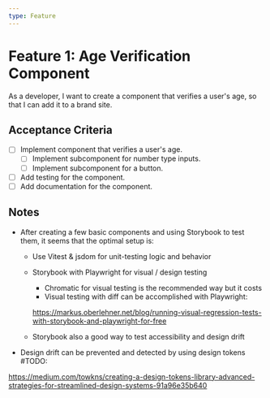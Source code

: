 ```yaml
---
type: Feature
---
```


# Feature 1: Age Verification Component

As a developer, I want to create a component that verifies a user's age, so that I can add it to a brand site.

## Acceptance Criteria

- [ ] Implement component that verifies a user's age.
    - [ ] Implement subcomponent for number type inputs.
    - [ ] Implement subcomponent for a button.
- [ ] Add testing for the component.
- [ ] Add documentation for the component.

## Notes

- After creating a few basic components and using Storybook to test them, it seems that the optimal setup is:
    - Use Vitest & jsdom for unit-testing logic and behavior
    - Storybook with Playwright for visual / design testing
        
        - Chromatic for visual testing is the recommended way but it costs
        - Visual testing with diff can be accomplished with Playwright: 
        
        https://markus.oberlehner.net/blog/running-visual-regression-tests-with-storybook-and-playwright-for-free
    
    - Storybook also a good way to test accessibility and design drift
- Design drift can be prevented and detected by using design tokens #TODO:

https://medium.com/towkns/creating-a-design-tokens-library-advanced-strategies-for-streamlined-design-systems-91a96e35b640



